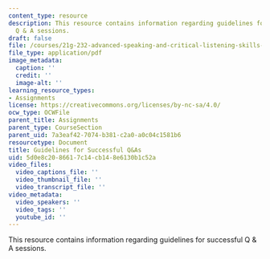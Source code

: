 ```yaml
---
content_type: resource
description: This resource contains information regarding guidelines for successful
  Q & A sessions.
draft: false
file: /courses/21g-232-advanced-speaking-and-critical-listening-skills-els-spring-2007/5d0e8c2086617c14cb148e6130b1c52a_MIT21G_232S07_QA_sessions.pdf
file_type: application/pdf
image_metadata:
  caption: ''
  credit: ''
  image-alt: ''
learning_resource_types:
- Assignments
license: https://creativecommons.org/licenses/by-nc-sa/4.0/
ocw_type: OCWFile
parent_title: Assignments
parent_type: CourseSection
parent_uid: 7a3eaf42-7074-b381-c2a0-a0c04c1581b6
resourcetype: Document
title: Guidelines for Successful Q&As
uid: 5d0e8c20-8661-7c14-cb14-8e6130b1c52a
video_files:
  video_captions_file: ''
  video_thumbnail_file: ''
  video_transcript_file: ''
video_metadata:
  video_speakers: ''
  video_tags: ''
  youtube_id: ''
---
```

This resource contains information regarding guidelines for successful Q & A sessions.

